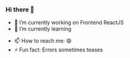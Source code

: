 ### Hi there 👋
- 🔭 I’m currently working on Frontend ReactJS
- 🌱 I’m currently learning 
<!--- 👯 I’m looking to collaborate on ... 
- 💬 Ask me about ...
- 🤔 I’m looking for help with ...
- 😄 Pronouns: ...-->
- 📫 How to reach me: 😄
- ⚡ Fun fact: Errors sometimes teases

<!--
**biztdhanur/biztdhanur** is a ✨ _special_ ✨ repository because its `README.md` (this file) appears on your GitHub profile.

Here are some ideas to get you started:

- 🔭 I’m currently working on ...
- 🌱 I’m currently learning ...
- 👯 I’m looking to collaborate on ...
- 🤔 I’m looking for help with ...
- 💬 Ask me about ...
- 📫 How to reach me: ...
- 😄 Pronouns: ...
- ⚡ Fun fact: ...
-->
